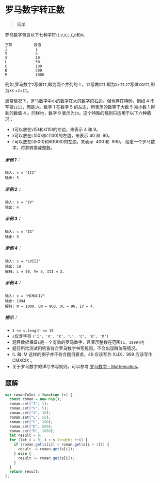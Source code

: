 # 罗马数字转正数

> 简单

罗马数字包含以下七种字符:`I`,`V`,`X`,`L`,`C`,`D`和`M`。

```
字符          数值
I             1
V             5
X             10
L             50
C             100
D             500
M             1000
```

例如,罗马数字`2`写做`II`,即为两个并列的 1 。`12`写做`XII`,即为`X`+`II`.`27`写做`XXVII`,即为`XX` +`V`+`II`。

通常情况下，罗马数字中小的数字在大的数字的右边。但也存在特例，例如 4 不写做`IIII`，而是`IV`。数字 1 在数字 5 的左边，所表示的数等于大数 5 减小数 1 得到的数值 4 。同样地，数字 9 表示为`IX`。这个特殊的规则只适用于以下六种情况：

- `I`可以放在`V`(5)和`X`(10)的左边，来表示 4 和 9。
- `X`可以放在`L`(50)和`C`(100)的左边，来表示 40 和  90。
- `C`可以放在`D`(500)和`M`(1000)的左边，来表示  400 和  900。
  给定一个罗马数字，将其转换成整数。

##### 示例 1：

```
输入: s = "III"
输出: 3
```

##### 示例 2：

```
输入: s = "IV"
输出: 4
```

##### 示例 3：

```
输入: s = "IX"
输出: 9
```

##### 示例 4：

```
输入: s = "LVIII"
输出: 58
解释: L = 50, V= 5, III = 3.
```

##### 示例 4：

```
输入: s = "MCMXCIV"
输出: 1994
解释: M = 1000, CM = 900, XC = 90, IV = 4.
```

##### 提示：

- `1 <= s.length <= 15`
- `s`仅含字符 `('I', 'V', 'X', 'L', 'C', 'D', 'M')`
- 题目数据保证`s`是一个有效的罗马数字，且表示整数在范围`[1, 3999]`内
- 题目所给测试用例皆符合罗马数字书写规则，不会出现跨位等情况。
- IL 和 IM 这样的例子并不符合题目要求，49 应该写作 XLIX，999 应该写作 CMXCIX 。
- 关于罗马数字的详尽书写规则，可以参考 [罗马数字 - Mathematics](https://b2b.partcommunity.com/community/knowledge/zh_CN/detail/10753/%E7%BD%97%E9%A9%AC%E6%95%B0%E5%AD%97#knowledge_article)。

## 题解

```javascript
var romanToInt = function (s) {
  const roman = new Map();
  roman.set("I", 1);
  roman.set("V", 5);
  roman.set("X", 10);
  roman.set("L", 50);
  roman.set("C", 100);
  roman.set("D", 500);
  roman.set("M", 1000);
  let result = 0;
  for (let i = 0; i < s.length; ++i) {
    if (roman.get(s[i]) < roman.get(s[i + 1])) {
      result -= roman.get(s[i]);
    } else {
      result += roman.get(s[i]);
    }
  }
  return result;
};
```
